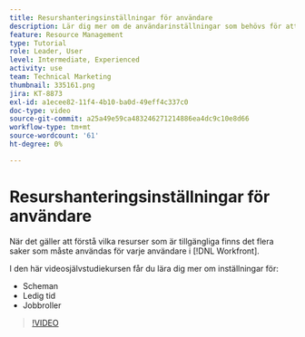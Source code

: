 ```yaml
---
title: Resurshanteringsinställningar för användare
description: Lär dig mer om de användarinställningar som behövs för att använda verktygen för resurshantering på rätt sätt.
feature: Resource Management
type: Tutorial
role: Leader, User
level: Intermediate, Experienced
activity: use
team: Technical Marketing
thumbnail: 335161.png
jira: KT-8873
exl-id: a1ecee82-11f4-4b10-ba0d-49eff4c337c0
doc-type: video
source-git-commit: a25a49e59ca483246271214886ea4dc9c10e8d66
workflow-type: tm+mt
source-wordcount: '61'
ht-degree: 0%

---
```


# Resurshanteringsinställningar för användare

När det gäller att förstå vilka resurser som är tillgängliga finns det flera saker som måste användas för varje användare i [!DNL Workfront].

I den här videosjälvstudiekursen får du lära dig mer om inställningar för:

* Scheman
* Ledig tid
* Jobbroller

>[!VIDEO](https://video.tv.adobe.com/v/335161/?quality=12&learn=on)
